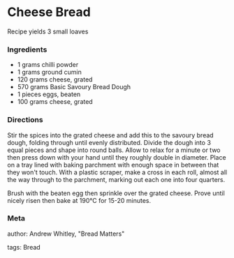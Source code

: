 # Cheese Bread

Recipe yields 3 small loaves 

### Ingredients
 * 1 grams chilli powder
 * 1 grams ground cumin
 * 120 grams cheese, grated
 * 570 grams Basic Savoury Bread Dough
 * 1 pieces eggs, beaten
 * 100 grams cheese, grated

### Directions

Stir the spices into the grated cheese and add this to the savoury bread dough, folding through until evenly distributed.  Divide the dough into 3 equal pieces and shape into round balls.  Allow to relax for a minute or two then press down with your hand until they roughly double in diameter.  Place on a tray lined with baking parchment with enough space in between that they won't touch.  With a plastic scraper, make a cross in each roll, almost all the way through to the parchment, marking out each one into four quarters.

Brush with the beaten egg then sprinkle over the grated cheese.   Prove until nicely risen then bake at 190°C for 15-20 minutes.

### Meta
author: Andrew Whitley, "Bread Matters"

tags: Bread

